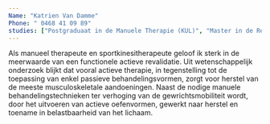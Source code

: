 ```yaml
---
Name: "Katrien Van Damme"
Phone: " 0468 41 09 89"
studies: ["Postgraduaat in de Manuele Therapie (KUL)", "Master in de Revalidatiewetenschappen & Kinesitherapie (Uhasselt)", "Master in de Lichamelijke Opvoeding (VUB)"]
---
```

Als manueel therapeute en sportkinesitherapeute geloof ik sterk in de meerwaarde van een functionele actieve revalidatie. Uit wetenschappelijk onderzoek blijkt dat vooral actieve therapie, in tegenstelling tot de toepassing van enkel passieve behandelingsvormen, zorgt voor herstel van de meeste musculoskeletale aandoeningen. Naast de nodige manuele behandelingstechnieken ter verhoging van de gewrichtsmobiliteit wordt, door het uitvoeren van actieve oefenvormen, gewerkt naar herstel en toename in belastbaarheid van het lichaam.